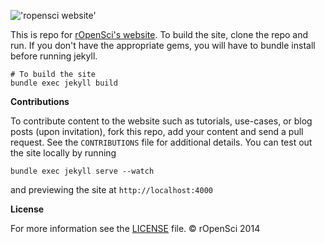 


!['ropensci website'](http://ropensci.org/assets/common-files/img/content/blog_header_logo.png)


This is repo for [rOpenSci's website](http://ropensci.org/). To build the site, clone the repo and run. If you don't have the appropriate gems,  you will have to bundle install before running jekyll.


```
# To build the site
bundle exec jekyll build
```


__Contributions__

To contribute content to the website such as tutorials, use-cases, or blog posts (upon invitation), fork this repo, add your content and send a pull request. See the `CONTRIBUTIONS` file for additional details. You can test out the site locally by running

```
bundle exec jekyll serve --watch
```
and previewing the site at `http://localhost:4000`

__License__

For more information see the [LICENSE](https://github.com/ropensci/roweb/blob/master/LICENSE) file. © rOpenSci 2014

